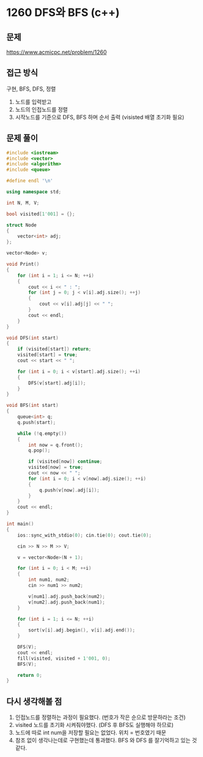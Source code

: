 # 1260 DFS와 BFS (c++)

## 문제
https://www.acmicpc.net/problem/1260

## 접근 방식
구현, BFS, DFS, 정렬
1. 노드를 입력받고
2. 노드의 인접노드를 정렬
3. 시작노드를 기준으로 DFS, BFS 하며 순서 출력 (visisted 배열 초기화 필요)

## 문제 풀이
```c++
#include <iostream>
#include <vector>
#include <algorithm>
#include <queue>

#define endl '\n'

using namespace std;

int N, M, V;

bool visited[1'001] = {};

struct Node
{
    vector<int> adj;
};

vector<Node> v;

void Print()
{
    for (int i = 1; i <= N; ++i)
    {
        cout << i << " : ";
        for (int j = 0; j < v[i].adj.size(); ++j)
        {
            cout << v[i].adj[j] << " ";
        }
        cout << endl;
    }
}

void DFS(int start)
{
    if (visited[start]) return;
    visited[start] = true;
    cout << start << " ";

    for (int i = 0; i < v[start].adj.size(); ++i)
    {
        DFS(v[start].adj[i]);
    }
}

void BFS(int start)
{
    queue<int> q;
    q.push(start);

    while (!q.empty())
    {
        int now = q.front();
        q.pop();

        if (visited[now]) continue;
        visited[now] = true;
        cout << now << " ";
        for (int i = 0; i < v[now].adj.size(); ++i)
        {
            q.push(v[now].adj[i]);
        }
    }
    cout << endl;
}

int main()
{
    ios::sync_with_stdio(0); cin.tie(0); cout.tie(0);

    cin >> N >> M >> V;

    v = vector<Node>(N + 1);

    for (int i = 0; i < M; ++i)
    {
        int num1, num2;
        cin >> num1 >> num2;

        v[num1].adj.push_back(num2);
        v[num2].adj.push_back(num1);
    }

    for (int i = 1; i <= N; ++i)
    {
        sort(v[i].adj.begin(), v[i].adj.end());
    }

    DFS(V);
    cout << endl;
    fill(visited, visited + 1'001, 0);
    BFS(V);

    return 0;
}
```

## 다시 생각해볼 점
1. 인접노드를 정렬하는 과정이 필요했다. (번호가 작은 순으로 방문하라는 조건)
2. visited 노드를 초기화 시켜줘야했다. (DFS 후 BFS도 실행해야 하므로)
3. 노드에 따로 int num을 저장할 필요는 없었다. 위치 = 번호였기 때문
4. 참조 없이 생각나는데로 구현했는데 통과했다. BFS 와 DFS 를 잘기억하고 있는 것 같다.
